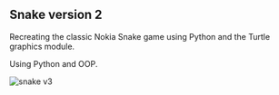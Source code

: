 ## Snake version 2
Recreating the classic Nokia Snake game using Python and the Turtle graphics module.

Using Python and OOP.

![snake v3](https://github.com/Anandos/Python_Projects/assets/34010079/66abfa13-b68a-4c10-8e0d-4ab9d2cec6bf)
